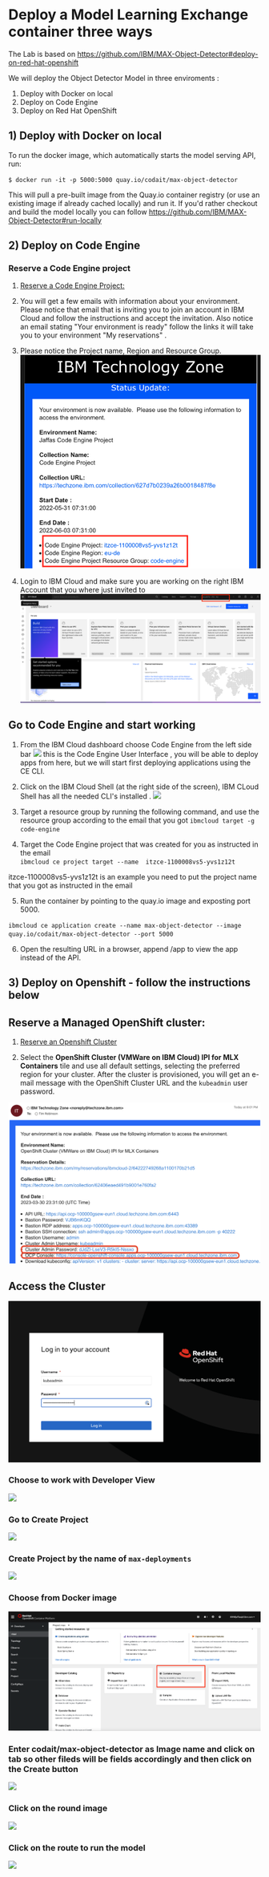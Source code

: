 # Deploy a Model Learning Exchange container three ways

The Lab is based on <https://github.com/IBM/MAX-Object-Detector#deploy-on-red-hat-openshift> 

We will deploy the Object Detector Model in three enviroments :

1. Deploy with Docker on local 
1. Deploy on Code Engine  
1. Deploy on Red Hat OpenShift  

## 1) Deploy with Docker on local

To run the docker image, which automatically starts the model serving API, run:

`$ docker run -it -p 5000:5000 quay.io/codait/max-object-detector`

This will pull a pre-built image from the Quay.io container registry (or use an existing image if already cached locally) and run it. If you'd rather checkout and build the model locally you can follow  <https://github.com/IBM/MAX-Object-Detector#run-locally>

## 2) Deploy on Code Engine

### Reserve a Code Engine project

1. [Reserve a Code Engine Project:](techzone.md)

2. You will get a few emails with information about your environment. Please notice that email that is inviting you to join an account in IBM Cloud  and follow the instructions and accept the invitation. Also notice an email stating "Your environment is ready"  follow the links it will take you to your environment "My reservations" .
3. Please notice the Project name, Region and Resource Group. 
![](README_IMAGES/env.png)
3. Login to IBM Cloud and make sure you are working on the right IBM Account that you where just invited to 
![](README_IMAGES/account.png)

## Go to Code Engine and start working
 
1. From the IBM Cloud dashboard choose Code Engine from the left side bar 
![](README_IMAGES/GoToCE.png)
this is the Code Engine User Interface , you will be able to deploy apps from here, but we will start first deploying applications using the CE CLI.
2. Click on the  IBM Cloud Shell (at the right side of the screen), IBM CLoud Shell has all the needed CLI's installed .
![](README_IMAGES/gotocli.png)  
3. Target a resource group by running the following command, and use the resource group according to the email that you got
`ibmcloud target -g code-engine`
  
4. Target the  Code Engine  project that was created for you as instructed in the email  
`ibmcloud ce project target --name  itzce-1100008vs5-yvs1z12t`

itzce-1100008vs5-yvs1z12t is an example you need to put the project name that you got as instructed in the email 

5. Run the container by pointing to the quay.io image and exposting port 5000.

`ibmcloud ce application create --name max-object-detector --image quay.io/codait/max-object-detector --port 5000`

6. Open the resulting URL in a browser, append /app to view the app instead of the API.

## 3) Deploy on Openshift - follow the instructions below 

## Reserve a Managed OpenShift cluster:

1. [Reserve an Openshift Cluster](https://techzone.ibm.com/collection/Easy-to-deploy-containers/environments)

2. Select the **OpenShift Cluster (VMWare on IBM Cloud) IPI for MLX Containers** tile and use all default settings, selecting the preferred region for your cluster. After the cluster is provisioned, you will get an e-mail message with the OpenShift Cluster URL and the `kubeadmin` user password.

![image](README_IMAGES/reservation-email.png)

## Access the Cluster

![](README_IMAGES/OCP_VMware_login.png)

### Choose to work with Developer View

![](README_IMAGES/DeveloperView3.png)

### Go to Create Project

![](README_IMAGES/GoCreateProject.png)

### Create Project by the name of `max-deployments`

![](README_IMAGES/CreateProject.png)

### Choose from Docker image

![](README_IMAGES/choose.png)

### Enter codait/max-object-detector as Image name and click on tab so other fileds will be fields accordingly and then click on the Create button

![](README_IMAGES/DeployImage.png)

### Click on the round image 

![](README_IMAGES/FindRoute.png)

### Click on the route to run the model

![](README_IMAGES/ClickOnRoute.png)
